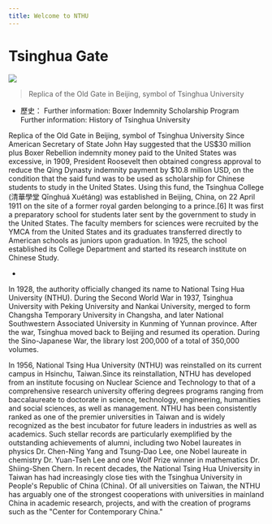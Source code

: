 ```yaml
---
title: Welcome to NTHU
---
```

# Tsinghua Gate
![](https://upload.wikimedia.org/wikipedia/en/d/d8/National_Tsinghua_University_Taiwan_OldGate.jpg)

> Replica of the Old Gate in Beijing, symbol of Tsinghua University


* 歷史：
Further information: Boxer Indemnity Scholarship Program
Further information: History of Tsinghua University

Replica of the Old Gate in Beijing, symbol of Tsinghua University
Since American Secretary of State John Hay suggested that the US$30 million plus Boxer Rebellion indemnity money paid to the United States was excessive, in 1909, President Roosevelt then obtained congress approval to reduce the Qing Dynasty indemnity payment by $10.8 million USD, on the condition that the said fund was to be used as scholarship for Chinese students to study in the United States. Using this fund, the Tsinghua College (清華學堂 Qīnghuá Xuétáng) was established in Beijing, China, on 22 April 1911 on the site of a former royal garden belonging to a prince.[6] It was first a preparatory school for students later sent by the government to study in the United States. The faculty members for sciences were recruited by the YMCA from the United States and its graduates transferred directly to American schools as juniors upon graduation. In 1925, the school established its College Department and started its research institute on Chinese Study.


* 
In 1928, the authority officially changed its name to National Tsing Hua University (NTHU). During the Second World War in 1937, Tsinghua University with Peking University and Nankai University, merged to form Changsha Temporary University in Changsha, and later National Southwestern Associated University in Kunming of Yunnan province. After the war, Tsinghua moved back to Beijing and resumed its operation.
During the Sino-Japanese War, the library lost 200,000 of a total of 350,000 volumes.

In 1956, National Tsing Hua University (NTHU) was reinstalled on its current campus in Hsinchu, Taiwan.Since its reinstallation, NTHU has developed from an institute focusing on Nuclear Science and Technology to that of a comprehensive research university offering degrees programs ranging from baccalaureate to doctorate in science, technology, engineering, humanities and social sciences, as well as management. NTHU has been consistently ranked as one of the premier universities in Taiwan and is widely recognized as the best incubator for future leaders in industries as well as academics. Such stellar records are particularly exemplified by the outstanding achievements of alumni, including two Nobel laureates in physics Dr. Chen-Ning Yang and Tsung-Dao Lee, one Nobel laureate in chemistry Dr. Yuan-Tseh Lee and one Wolf Prize winner in mathematics Dr. Shiing-Shen Chern.
In recent decades, the National Tsing Hua University in Taiwan has had increasingly close ties with the Tsinghua University in People's Republic of China (China). Of all universities on Taiwan, the NTHU has arguably one of the strongest cooperations with universities in mainland China in academic research, projects, and with the creation of programs such as the "Center for Contemporary China."




